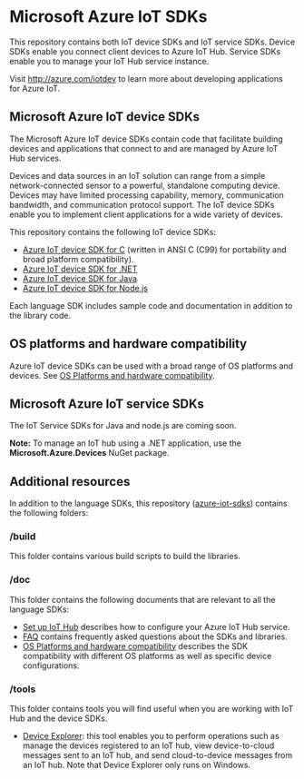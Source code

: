 # Microsoft Azure IoT SDKs

This repository contains both IoT device SDKs and IoT service SDKs. Device SDKs enable you connect client devices to Azure IoT Hub. Service SDKs enable you to manage your IoT Hub service instance.

Visit http://azure.com/iotdev to learn more about developing applications for Azure IoT.


## Microsoft Azure IoT device SDKs

The Microsoft Azure IoT device SDKs contain code that facilitate building devices and applications that connect to and are managed by Azure IoT Hub services.

Devices and data sources in an IoT solution can range from a simple network-connected sensor to a powerful, standalone computing device. Devices may have limited processing capability, memory, communication bandwidth, and communication protocol support. The IoT device SDKs enable you to implement client applications for a wide variety of devices.

This repository contains the following IoT device SDKs:

- [Azure IoT device SDK for C](c/readme.md) (written in ANSI C (C99) for portability and broad platform compatibility).
- [Azure IoT device SDK for .NET](csharp/readme.md)
- [Azure IoT device SDK for Java](java/device/readme.md)
- [Azure IoT device SDK for Node.js](node/device/readme.md)

Each language SDK includes sample code and documentation in addition to the library code.

## OS platforms and hardware compatibility

Azure IoT device SDKs can be used with a broad range of OS platforms and devices. See [OS Platforms and hardware compatibility](doc/tested_configurations.md).

## Microsoft Azure IoT service SDKs

The IoT Service SDKs for Java and node.js are coming soon.

**Note:** To manage an IoT hub using a .NET application, use the **Microsoft.Azure.Devices** NuGet package.

## Additional resources

In addition to the language SDKs, this repository ([azure-iot-sdks](https://github.com/Azure/azure-iot-sdks)) contains the following folders:

### /build

This folder contains various build scripts to build the libraries.

### /doc

This folder contains the following documents that are relevant to all the language SDKs:

- [Set up IoT Hub](doc/setup_iothub.md) describes how to configure your Azure IoT Hub service.
- [FAQ](doc/faq.md) contains frequently asked questions about the SDKs and libraries.
- [OS Platforms and hardware compatibility](doc\tested_configurations.md) describes the SDK compatibility with different OS platforms as well as specific device configurations.

### /tools

This folder contains tools you will find useful when you are working with IoT Hub and the device SDKs.

- [Device Explorer](tools/DeviceExplorer/doc/how_to_use_device_explorer.md): this tool enables you to perform operations such as manage the devices registered to an IoT hub, view device-to-cloud messages sent to an IoT hub, and send cloud-to-device messages from an IoT hub. Note that Device Explorer only runs on Windows.
